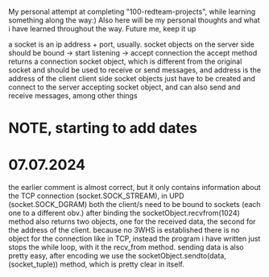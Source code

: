 My personal attempt at completing "100-redteam-projects", while learning something along the way:)
Also here will be my personal thoughts and what i have learned throughout the way.
Future me, keep it up

a socket is an ip address + port, usually. socket objects on the server side should be bound -> start listening -> accept connection 
the accept method returns a connection socket object, which is different from the original socket and should be used to receive or send messages, and address is the address of the client
client side socket objects just have to be created and connect to the server accepting socket object, and can also send and receive messages, among other things

# NOTE, starting to add dates 
# 07.07.2024
the earlier comment is almost correct, but it only contains information about the TCP connection (socket.SOCK_STREAM), in UPD (socket.SOCK_DGRAM) both the client/s need to be bound to sockets (each one to a different obv.) after binding the socketObject.recvfrom(1024) method also returns two objects, one for the received data, the second for the address of the client. because no 3WHS is established there is no object for the connection like in TCP, instead the program i have written just stops the while loop, with it the recv_from method. sending data is also pretty easy, after encoding we use the socketObject.sendto(data, (socket_tuple)) method, which is pretty clear in itself.
